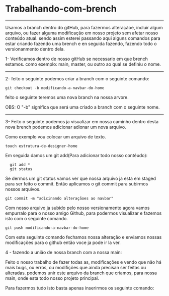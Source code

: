 # Trabalhando-com-brench
--------------------------------------------------------------------------


  Usamos a branch dentro do gitHub, para fazermos alteraçãoe, incluir algum arquivo, ou fazer alguma modificação em nosso projeto sem afetar nosso conteúdo atual. sendo assim esterei passando aqui alguns comandos para estar criando fazendo uma brench e en seguida fazendo,
  fazendo todo o versionanmento dentro dela.
  
  1- Verificamos dentro de nosso gitHub se necessario em que brench estamos.
    como exemplo: main, master, ou outro ao qual se definiu o nome.
    
 -----------------------------------------------------------------------
    
  2- feito o seguinte podemos criar a branch com o seguinte comando:
  
    git checkout -b modificando-a-navbar-do-home
    
  feito o seguinte teremos uma nova branch na nossa arvore.
  
  OBS: O "-b" significa que será uma criado a branch com o seguinte nome.
  
  -----------------------------------------------------------------------
  
  3- Feito o seguinte podemos ja visualizar em nossa caminho dentro desta nova brench podemos adicionar adionar um nova arquivo.
  
  Como exemplo vou colocar um arquivo de texto.
 
    touch estrutura-de-designer-home
   
  Em seguida damos um git add(Para adicionar todo nosso contéudo):
  
      git add *
      git status
   
   
  Se dermos um git status vamos ver que nossa arquivo ja esta em staged para ser feito o commit.
  Então aplicamos o git commit para subirmos nossos arquivos.
  
    git commit -m "adicinando alteraçãoes ao navbar"
    
  Com nosso arquivo ja subido pelo nosso versionamento agora vamos empurralo para o nosso amigo Github, para podermos visualizar e fazemos isto com o seguinte comando.
  
    git push modificando-a-navbar-do-home
    
 
 Com este seguinte comando fechamos nossa alteração e enviamos nossas modificações para o github então voce ja pode ir la ver.
 
 4 - fazendo a união de nossa branch com a nossa main:
 
 
  Feito o nosso trabalho de fazer todas as, modificações e vendo que não há mais bugs, ou erros, ou modifições que ainda precisan ser feitas ou alteradas. podemos unir este arquivo da branch que criamos, para nossa main, onde esta todo nosso projeto principal.
  
Para fazermos tudo isto basta apenas inserirmos os seguinte comando:

  
  
